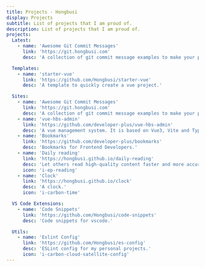 ```yaml
---
title: Projects - Hongbusi
display: Projects
subtitle: List of projects that I am proud of.
description: List of projects that I am proud of.
projects:
  Latest:
    - name: 'Awesome Git Commit Messages'
      link: 'https://git.hongbusi.com'
      desc: 'A collection of git commit message examples to make your project commit history more readable.'

  Templates:
    - name: 'starter-vue'
      link: 'https://github.com/Hongbusi/starter-vue'
      desc: 'A template to quickly create a vue project.' 

  Sites:
    - name: 'Awesome Git Commit Messages'
      link: 'https://git.hongbusi.com'
      desc: 'A collection of git commit message examples to make your project commit history more readable.'
    - name: 'vue-hbs-admin'
      link: 'https://github.com/developer-plus/vue-hbs-admin'
      desc: 'A vue management system. It is based on Vue3, Vite and TypeScript.'
    - name: 'Bookmarks'
      link: 'https://github.com/developer-plus/bookmarks'
      desc: 'Bookmarks for Frontend Developers.'
    - name: 'Daily reading'
      link: 'https://hongbusi.github.io/daily-reading'
      desc: 'Let others read high-quality content faster and more accurately.'
      icon: 'i-ep-reading'
    - name: 'Clock'
      link: 'https://hongbusi.github.io/clock'
      desc: 'A clock.'
      icon: 'i-carbon-time'

  VS Code Extensions:
    - name: 'Code Snippets'
      link: 'https://github.com/Hongbusi/code-snippets'
      desc: 'Code snippets for vscode.'

  Utils:
    - name: 'Eslint Config'
      link: 'https://github.com/Hongbusi/es-config'
      desc: 'ESLint config for my personal projects.'
      icon: 'i-carbon-cloud-satellite-config'
---
```


<ListProjects :projects="frontmatter.projects"/>

<StarsRanking/>
